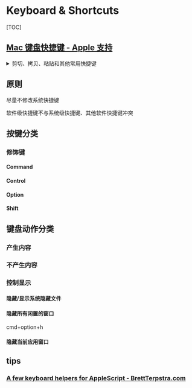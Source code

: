 # Keyboard & Shortcuts

[TOC]

## [Mac 键盘快捷键 - Apple 支持](https://support.apple.com/zh-cn/HT201236)



<details>
<summary>剪切、拷贝、粘贴和其他常用快捷键</summary>

| 快捷键 | 作用 |
| --- | --- |
| <kbd>⌘</kbd> <kbd>X</kbd> | 剪切所选项并拷贝到剪贴板。|
| <kbd>⌘</kbd> <kbd>C</kbd> | 将所选项拷贝到剪贴板。这同样适用于“访达”中的文件。 |
| <kbd>⌘</kbd> <kbd>V</kbd> | 将剪贴板的内容粘贴到当前文稿或应用中。这同样适用于“访达”中的文件。 |
| <kbd>⌘</kbd> <kbd>Z</kbd> |撤销上一个命令。随后您可以按 Shift-Command-Z 来重做，从而反向执行撤销命令。在某些应用中，您可以撤销和重做多个命令。 |
| <kbd>⌘</kbd> <kbd></kbd> | |
| <kbd>⌘</kbd> <kbd></kbd> | |
| <kbd>⌘</kbd> <kbd></kbd> | |
| <kbd>⌘</kbd> <kbd></kbd> | |
| <kbd>⌘</kbd> <kbd></kbd> | |


</details>

## 原则

尽量不修改系统快捷键

软件级快捷键不与系统级快捷键、其他软件快捷键冲突

## 按键分类

### 修饰键

#### Command



#### Control



#### Option



#### Shift



## 键盘动作分类

### 产生内容

### 不产生内容

### 控制显示

#### 隐藏/显示系统隐藏文件



#### 隐藏所有闲置的窗口

cmd+option+h

#### 隐藏当前应用窗口

## tips

### [A few keyboard helpers for AppleScript - BrettTerpstra.com](http://brettterpstra.com/2018/05/15/a-few-keyboard-helpers-for-applescript/)

